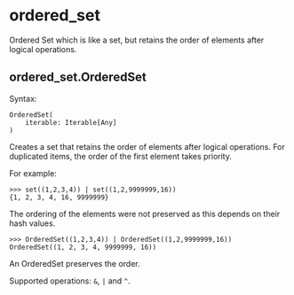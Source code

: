 # ordered_set
 Ordered Set which is like a set, but retains the order of elements after logical operations.

## ordered_set.OrderedSet
Syntax:
```
OrderedSet(
    iterable: Iterable[Any]
)
```
Creates a set that retains the order of elements after logical operations.
For duplicated items, the order of the first element takes priority.

For example:
```
>>> set((1,2,3,4)) | set((1,2,9999999,16))
{1, 2, 3, 4, 16, 9999999}
```
The ordering of the elements were not preserved as this depends on their hash values.

```
>>> OrderedSet((1,2,3,4)) | OrderedSet((1,2,9999999,16))
OrderedSet((1, 2, 3, 4, 9999999, 16))
```
An OrderedSet preserves the order.

Supported operations: `&`, `|` and `^`.